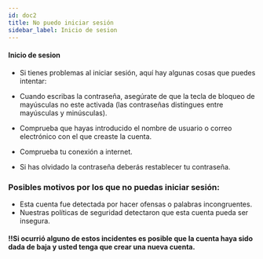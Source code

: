 ```yaml
---
id: doc2
title: No puedo iniciar sesión
sidebar_label: Inicio de sesion
---
```


#### Inicio de sesion



* Si tienes problemas al iniciar sesión, aquí hay algunas cosas que puedes intentar: 

* Cuando escribas la contraseña, asegúrate de que la tecla de bloqueo de mayúsculas no este activada (las contraseñas distingues entre mayúsculas y minúsculas).

* Comprueba que hayas introducido el nombre de usuario o correo electrónico con el que creaste la cuenta.

* Comprueba tu conexión a internet.

* Si has olvidado la contraseña deberás restablecer tu contraseña.

### Posibles motivos por los que no puedas iniciar sesión:

* Esta cuenta fue detectada por hacer ofensas o palabras incongruentes.
* Nuestras políticas de seguridad detectaron que esta cuenta pueda ser insegura.


#### !!Si ocurrió alguno de estos incidentes es posible que la cuenta haya sido dada de baja y usted tenga que crear una nueva cuenta.

<script src="https://cdn.jsdelivr.net/npm/@widgetbot/crate@3" async defer>
  const button = new Crate({
    server: '434086966460547082',
    channel: '434086966460547085'
  });
    button.notify('Bienvenido a la pagina de soporte');
</script>